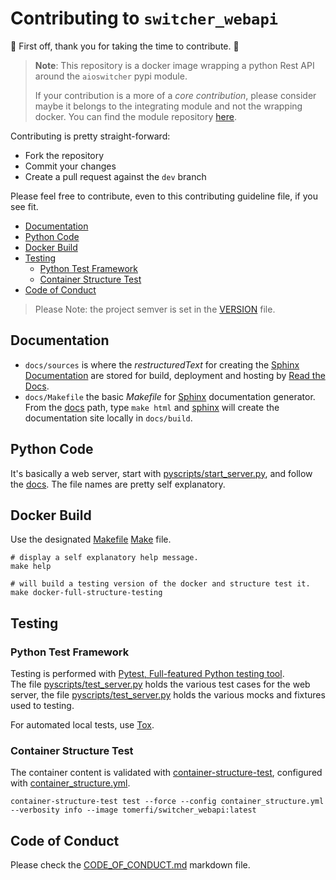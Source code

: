 # Contributing to `switcher_webapi`

:clap: First off, thank you for taking the time to contribute. :clap:

> **Note**: This repository is a docker image wrapping a python Rest API around the
> `aioswitcher` pypi module.
>
> If your contribution is a more of a *core contribution*, please consider maybe
> it belongs to the integrating module and not the wrapping docker.
> You can find the module repository [here](https://github.com/TomerFi/aioswitcher).

Contributing is pretty straight-forward:

- Fork the repository
- Commit your changes
- Create a pull request against the `dev` branch

Please feel free to contribute, even to this contributing guideline file, if you see fit.

- [Documentation](#documentation)
- [Python Code](#python-code)
- [Docker Build](#docker-build)
- [Testing](#testing)
  - [Python Test Framework](#python-test-framework)
  - [Container Structure Test](#container-structure-test)
- [Code of Conduct](#code-of-conduct)

> Please Note: the project semver is set in the [VERSION](VERSION) file.

## Documentation

- `docs/sources` is where the *restructuredText* for creating the [Sphinx Documentation](http://www.sphinx-doc.org)
  are stored for build, deployment and hosting by [Read the Docs](https://readthedocs.org/).
- `docs/Makefile` the basic *Makefile* for [Sphinx](http://www.sphinx-doc.org)
  documentation generator. From the [docs](docs/) path, type `make html` and
  [sphinx](http://www.sphinx-doc.org) will create the documentation site locally in
  `docs/build`.

## Python Code

It's basically a web server, start with [pyscripts/start_server.py](pyscripts/start_server.py),
and follow the [docs](https://switcher-webapi.tomfi.info). The file names are pretty self explanatory.

## Docker Build

Use the designated [Makefile](Makefile) [Make](https://www.gnu.org/software/make/manual/make.html) file.

```shell
# display a self explanatory help message.
make help

# will build a testing version of the docker and structure test it.
make docker-full-structure-testing
```

## Testing

### Python Test Framework

Testing is performed with [Pytest, Full-featured Python testing tool](https://docs.pytest.org).</br>
The file [pyscripts/test_server.py](pyscripts/test_server.py) holds the various test cases for the
web server, the file [pyscripts/test_server.py](pyscripts/conftest.py) holds the various mocks and
fixtures used to testing.

For automated local tests, use [Tox](https://tox.readthedocs.io).

### Container Structure Test

The container content is validated with
[container-structure-test](https://github.com/GoogleContainerTools/container-structure-test),
configured with [container_structure.yml](container_structure.yml).

```shell
container-structure-test test --force --config container_structure.yml --verbosity info --image tomerfi/switcher_webapi:latest
```

## Code of Conduct

Please check the [CODE_OF_CONDUCT.md](CODE_OF_CONDUCT.md) markdown file.
